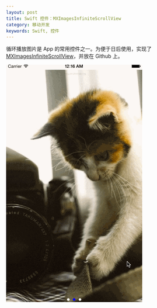 ```yaml
---
layout: post
title: Swift 控件：MXImagesInfiniteScrollView
category: 移动开发
keywords: Swift, 控件
---
```


循环播放图片是 App 的常用控件之一。为便于日后使用，实现了 [MXImagesInfiniteScrollView](https://github.com/machinecc/MXImagesInfiniteScrollView)，并放在 Github 上。

![Demo.gif](https://raw.githubusercontent.com/machinecc/MXImagesInfiniteScrollView/master/Demo.gif)

